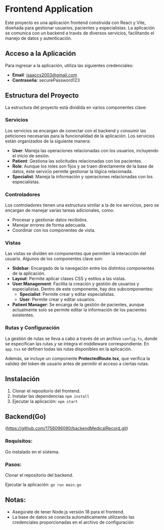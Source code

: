 # Frontend Application

Este proyecto es una aplicación frontend construida con React y Vite, diseñada para gestionar usuarios, pacientes y especialistas. La aplicación se comunica con un backend a través de diversos servicios, facilitando el manejo de datos y autenticación.
## Acceso a la Aplicación

Para ingresar a la aplicación, utiliza las siguientes credenciales:

- **Email**: isaaccs2003@gmail.com
- **Contraseña**: securePassword123

## Estructura del Proyecto

La estructura del proyecto está dividida en varios componentes clave:

### Servicios

Los servicios se encargan de conectar con el backend y consumir las peticiones necesarias para la funcionalidad de la aplicación. Los servicios están organizados de la siguiente manera:

- **User**: Maneja las operaciones relacionadas con los usuarios, incluyendo el inicio de sesión.
- **Patient**: Gestiona las solicitudes relacionadas con los pacientes.
- **Role**: Aunque los roles son fijos y se traen directamente de la base de datos, este servicio permite gestionar la lógica relacionada.
- **Specialist**: Maneja la información y operaciones relacionadas con los especialistas.

### Controladores

Los controladores tienen una estructura similar a la de los servicios, pero se encargan de manejar varias tareas adicionales, como:

- Procesar y gestionar datos recibidos.
- Manejar errores de forma adecuada.
- Coordinar con los componentes de vista.

### Vistas

Las vistas se dividen en componentes que permiten la interacción del usuario. Algunos de los componentes clave son:

- **Sidebar**: Encargado de la navegación entre los distintos componentes de la aplicación.
- **Layout**: Permite aplicar clases CSS y estilos a las vistas.
- **User Management**: Facilita la creación y gestión de usuarios y especialistas. Dentro de este componente, hay dos subcomponentes:
  - **Specialist**: Permite crear y editar especialistas.
  - **User**: Permite crear y editar usuarios.
- **Patient Manager**: Se encarga de la gestión de pacientes, aunque actualmente solo se permite editar la información de los pacientes existentes.


### Rutas y Configuración

La gestión de rutas se lleva a cabo a través de un archivo `config.ts`, donde se especifican las rutas y se integra el middleware correspondiente. En `app.tsx` se definen todas las rutas disponibles en la aplicación.

Además, se incluye un componente **ProtectedRoute.tsx**, que verifica la validez del token de usuario antes de permitir el acceso a ciertas rutas.

## Instalación

1. Clonar el repositorio del frontend.
2. Instalar las dependencias
   `npm install`
3. Ejecutar la aplicación:
 `npm start`


## Backend(Go)
(https://github.com/1756096090/backendMedicalRecord.git)

### Requisitos:
Go instalado en el sistema.
### Pasos:
Clonar el repositorio del backend.

Ejecutar la aplicación:
`go run main.go`
## Notas:
- Asegúrate de tener Node.js versión 18 para el frontend.
- La base de datos se conecta automáticamente utilizando las credenciales proporcionadas en el archivo de configuración
